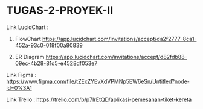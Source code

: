 # TUGAS-2-PROYEK-II

Link LucidChart  :

1. FlowChart
https://app.lucidchart.com/invitations/accept/da2f2777-8ca1-452a-93c0-018f00a80839

2. ER Diagram
https://app.lucidchart.com/invitations/accept/d82fdb88-09ec-4b28-81d5-e4528df053e7

Link Figma      :
https://www.figma.com/file/tZExZYEvXdVPMNp5EW6eSn/Untitled?node-id=0%3A1

Link Trello     :
https://trello.com/b/p7IrEtQD/aplikasi-pemesanan-tiket-kereta
